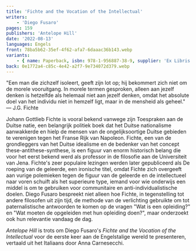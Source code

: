 ```yaml
---
title: 'Fichte and the Vocation of the Intellectual'
writers:
    - 'Diego Fusaro'
pages: 159
publishers: 'Antelope Hill'
date: '2022-08-13'
languages: Engels
front: 78ba5b62-35ef-4f62-afa7-6daaac36b143.webp
variants:
    - { name: Paperback, isbn: 978-1-956887-38-9, supplier: 'Ex Libris', size: { height: 216, width: 140, depth: 9 }, import_price: { currency: USD, amount: 15.91 }, price: 21.99, out_of_stock: 0 }
back: 0e1772a4-c85c-4e42-a2f7-9e734072d379.webp
---
```


"Een man die zichzelf isoleert, geeft zijn lot op; hij bekommert zich niet om de morele vooruitgang. In morele termen gesproken, alleen aan jezelf denken is hetzelfde als helemaal niet aan jezelf denken, omdat het absolute doel van het individu niet in hemzelf ligt, maar in de mensheid als geheel." — J.G. Fichte
 
Johann Gottlieb Fichte is vooral bekend vanwege zijn Toespraken aan de Duitse natie, een belangrijk politiek boek dat het Duitse nationalisme aanwakkerde en hielp de mensen van de ongelijksoortige Duitse gebieden te verenigen tegen het Franse Rijk van Napoleon. Fichte, een van de grondleggers van het Duitse idealisme en de bedenker van het concept these-antithese-synthese, is een figuur van enorm historisch belang die voor het eerst bekend werd als professor in de filosofie aan de Universiteit van Jena.
Fichte's zeer populaire lezingen werden later gepubliceerd als De roeping van de geleerde, een ironische titel, omdat Fichte zich overgeeft aan vurige polemieken tegen de figuur van de geleerde en de intellectueel naar voren schuift als het superieure type, iemand voor wie onderwijs een middel is om te gebruiken voor communitaire en anti-individualistische doelen. Diego Fusaro bespreekt niet alleen hoe Fichte, in tegenstelling tot andere filosofen uit zijn tijd, de methode van de verlichting gebruikte om tot paternalistische antwoorden te komen op de vragen "Wat is een opleiding?" en "Wat moeten de opgeleiden met hun opleiding doen?", maar onderzoekt ook hun relevantie vandaag de dag.

*Antelope Hill* is trots om Diego Fusaro's *Fichte and the Vocation of the Intellectual* voor de eerste keer aan de Engelstalige wereld te presenteren, vertaald uit het Italiaans door Anna Carnesecchi.
